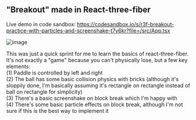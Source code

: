 ## "Breakout" made in React-three-fiber

Live demo in code sandbox: https://codesandbox.io/s/r3f-breakout-practice-with-particles-and-screenshake-t7y6kr?file=/src/App.tsx

![image](https://github.com/dubwub/r3f-breakout/assets/9725102/e44cfcfa-5bd3-417c-a424-7bda151e6fc8)

This was just a quick sprint for me to learn the basics of react-three-fiber. It's not exactly a "game" because you can't physically lose, but a few key elements:  
(1) Paddle is controlled by left and right  
(2) The ball has some basic collision physics with bricks (although it's sloppily done, I'm basically assuming it's rectangle on rectangle instead of ball on rectangle for simplicity)  
(3) There's a basic screenshake on block break which I'm happy with  
(4) There's some basic particle effects on block break, although I'm not sure if this is the best way to implement it
